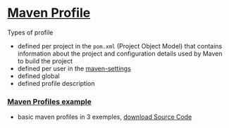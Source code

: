 # [Maven Profile](https://maven.apache.org/guides/introduction/introduction-to-profiles.html)
Types of profile
  * defined per project in the `pom.xml` (Project Object Model) that contains information about the project and configuration details used by Maven to build the project   
  * defined per user in the [maven-settings](https://maven.apache.org/guides/introduction/introduction-to-profiles.html)
  * defined global 
  * defined profile description
### [Maven Profiles example](https://www.mkyong.com/maven/maven-profiles-example/)
* basic maven profiles in 3 exemples, [download Source Code](https://github.com/mkyong/maven-examples)
